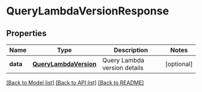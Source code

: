 # QueryLambdaVersionResponse

## Properties
Name | Type | Description | Notes
------------ | ------------- | ------------- | -------------
**data** | [**QueryLambdaVersion**](QueryLambdaVersion.md) | Query Lambda version details | [optional] 

[[Back to Model list]](../README.md#documentation-for-models) [[Back to API list]](../README.md#documentation-for-api-endpoints) [[Back to README]](../README.md)


